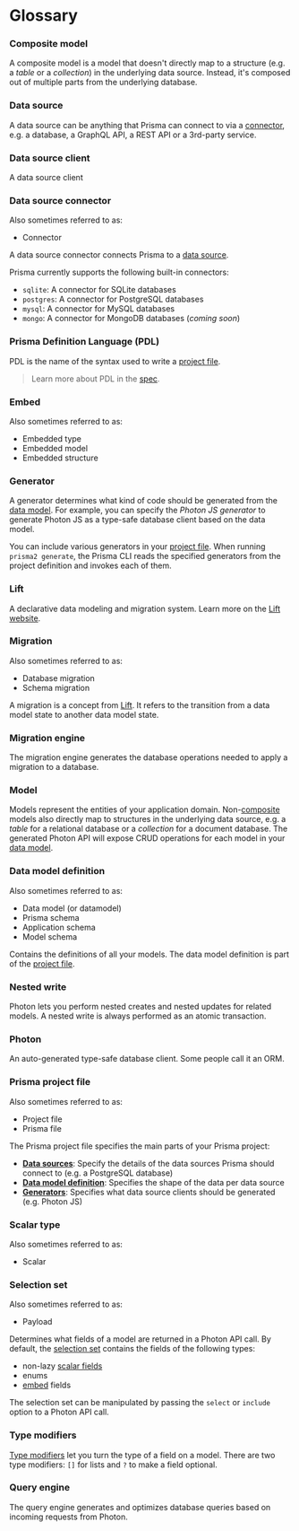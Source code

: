 # Glossary

### Composite model

A composite model is a model that doesn't directly map to a structure (e.g. a _table_ or a _collection_) in the underlying data source. Instead, it's composed out of multiple parts from the underlying database.

### Data source

A data source can be anything that Prisma can connect to via a [connector](#data-source-connector), e.g. a database, a GraphQL API, a REST API or a 3rd-party service.

### Data source client

A data source client 

### Data source connector

Also sometimes referred to as:

- Connector

A data source connector connects Prisma to a [data source](#data-source). 

Prisma currently supports the following built-in connectors:

- `sqlite`: A connector for SQLite databases
- `postgres`: A connector for PostgreSQL databases
- `mysql`: A connector for MySQL databases
- `mongo`: A connector for MongoDB databases (_coming soon_)

### Prisma Definition Language (PDL)

PDL is the name of the syntax used to write a [project file](#prisma-project-file).

> Learn more about PDL in the [spec](https://github.com/prisma/rfcs/blob/0002-datamodel-2/text/0002-datamodel.md).

### Embed

Also sometimes referred to as:

- Embedded type
- Embedded model
- Embedded structure

### Generator

A generator determines what kind of code should be generated from the [data model](#data-model-definition). For example, you can specify the _Photon JS generator_ to generate Photon JS as a type-safe database client based on the data model.

You can include various generators in your [project file](#prisma-project-file). When running `prisma2 generate`, the Prisma CLI reads the specified generators from the project definition and invokes each of them.

### Lift

A declarative data modeling and migration system. Learn more on the [Lift website](https://lift.prisma.io/).

### Migration

Also sometimes referred to as:

- Database migration
- Schema migration

A migration is a concept from [Lift](). It refers to the transition from a data model state to another data model state. 

### Migration engine

The migration engine generates the database operations needed to apply a migration to a database.

### Model

Models represent the entities of your application domain. Non-[composite](#composite-model) models also directly map to structures in the underlying data source, e.g. a _table_ for a relational database or a _collection_ for a document database. The generated Photon API will expose CRUD operations for each model in your [data model](#data-model-definition).

### Data model definition

Also sometimes referred to as: 

- Data model (or datamodel)
- Prisma schema
- Application schema
- Model schema

Contains the definitions of all your models. The data model definition is part of the [project file](#prisma-project-file).

### Nested write

Photon lets you perform nested creates and nested updates for related models. A nested write is always performed as an atomic transaction. 

### Photon

An auto-generated type-safe database client. Some people call it an ORM. 

### Prisma project file

Also sometimes referred to as:

- Project file
- Prisma file

The Prisma project file specifies the main parts of your Prisma project:

- [**Data sources**](#data-source): Specify the details of the data sources Prisma should connect to (e.g. a PostgreSQL database)
- [**Data model definition**](#data-model-definition): Specifies the shape of the data per data source
- [**Generators**](#generator): Specifies what data source clients should be generated (e.g. Photon JS)

### Scalar type

Also sometimes referred to as: 

- Scalar

### Selection set

Also sometimes referred to as: 

- Payload

Determines what fields of a model are returned in a Photon API call. By default, the [selection set]() contains the fields of the following types:

- non-lazy [scalar fields]()
- enums
- [embed]() fields

The selection set can be manipulated by passing the `select` or `include` option to a Photon API call.

### Type modifiers

[Type modifiers]() let you turn the type of a field on a model. There are two type modifiers: `[]` for lists and `?` to make a field optional. 

### Query engine

The query engine generates and optimizes database queries based on incoming requests from Photon. 